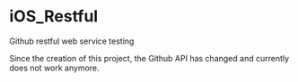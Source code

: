 iOS_Restful
===========

Github restful web service testing

Since the creation of this project, the Github API has changed and currently does not work anymore. 

